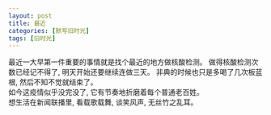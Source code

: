 ```yaml
---
layout: post
title: 最近
categories: [默写旧时光]
tags: [旧时光]
---
```


最近一大早第一件重要的事情就是找个最近的地方做核酸检测。 
做得核酸检测次数已经记不得了, 明天开始还要继续连做三天。 
非典的时候也只是多喝了几次板蓝根, 然后不知不觉就结束了。  
如今这疫情似乎没完没了, 它有节奏地折磨着每个普通老百姓。  
想生活在新闻联播里, 看载歌载舞, 谈笑风声, 无丝竹之乱耳。  
  
